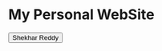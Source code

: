 # My Personal WebSite

<button type="button" class="btn" href="https://shekharreddy4.github.io/">Shekhar Reddy</button>